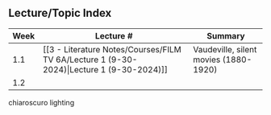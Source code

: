 ## Lecture/Topic Index

| Week | Lecture #                                                                                         | Summary                               |
| ---- | ------------------------------------------------------------------------------------------------- | ------------------------------------- |
| 1.1  | [[3 - Literature Notes/Courses/FILM TV 6A/Lecture 1 (9-30-2024)\|Lecture 1 (9-30-2024)]] | Vaudeville, silent movies (1880-1920) |
| 1.2  |                                                                                                   |                                       |


chiaroscuro lighting